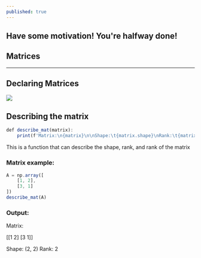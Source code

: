 ```yaml
---
published: true
---
```

## Have some motivation! You're halfway done!

## Matrices

****

## Declaring Matrices 

![]({{site.baseurl}}/images/matrix.png)


## Describing the matrix

```javascript
def describe_mat(matrix):
    print(f'Matrix:\n{matrix}\n\nShape:\t{matrix.shape}\nRank:\t{matrix.ndim}\n')
```

This is a function that can describe the shape, rank, and rank of the matrix

### Matrix example:

```javascript
A = np.array([
    [1, 2],
    [3, 1]
])
describe_mat(A)
```

### Output:

Matrix:

[[1 2]
 [3 1]]

Shape:	(2, 2)
Rank:	2
